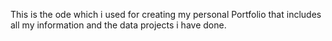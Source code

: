 This is the ode which i used for creating my personal Portfolio that includes all my information and the data projects i have done.
